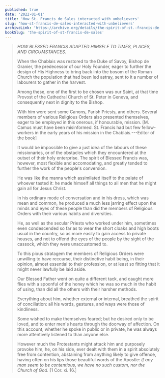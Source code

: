 ```yaml
---
published: true
date: '2022-01-01'
title: 'How St. Francis de Sales interacted with unbelievers'
slug: 'how-st-francis-de-sales-interacted-with-unbelievers'
archiveLink: 'https://archive.org/details/the-spirit-of-st.-francis-de-sales/page/104?view=theater'
bookSlug: 'the-spirit-of-st-francis-de-sales'
---
```


> *HOW BLESSED FRANCIS ADAPTED HIMSELF TO TIMES, PLACES, AND CIRCUMSTANCES.*
>
> When the Chablais was restored to the Duke of Savoy, Bishop de Granier, the predecessor of our Holy Founder, eager to further the design of His Highness to bring back into the bosom of the Roman Church the population that had been led astray, sent to it a number of labourers to gather in the harvest.
> 
> Among these, one of the first to be chosen was our Saint, at that time Provost of the Cathedral Church of St. Peter in Geneva, and consequently next in dignity to the Bishop.
> 
> With him were sent some Canons, Parish Priests, and others. Several members of various Religious Orders also presented themselves, eager to be employed in this onerous, if honourable, mission. [M. Camus must have been misinformed. St. Francis had but few fellow-workers in the early years of his mission in the Chablais.---Editor of the book]
> 
> It would be impossible to give a just idea of the labours of these missionaries, or of the obstacles which they encountered at the outset of their holy enterprise. The spirit of Blessed Francis was, however, most flexible and accomodating, and greatly tended to further the work of the people's conversion.
> 
> He was like the manna which assimilated itself to the palate of whoever tasted it: he made himself all things to all men that he might gain all for Jesus Christ.
> 
> In his ordinary mode of conversation and in his dress, which was mean and common, he produced a much less jarring effect upon the minds and eyes of these people than did the members of Religious Orders with their various habits and diversities.
> 
> He, as well as the secular Priests who worked under him, sometimes even condescended so far as to wear the short cloaks and high boots usual in the country, so as more easily to gain access to private houses, and not to offend the eyes of the people by the sight of the cassock, which they were unaccustomed to.
> 
> To this pious stratagem the members of Religious Orders were unwilling to have recourse, their distinctive habit being, in their opinion, almost essential to their profession, or at least so fitting that it might never lawfully be laid aside.
> 
> Our Blessed Father went on quite a different tack, and caught more flies with a spoonful of the honey which he was so much in the habit of using, than did all the others with their harsher methods.
> 
> Everything about him, whether external or internal, breathed the spirit of conciliation: all his words, gestures, and ways were those of kindliness.
> 
> Some wished to make themselves feared; but he desired only to be loved, and to enter men's hearts through the doorway of affection. On this account, whether he spoke in public or in private, he was always more attentively listened to than anyone else.
> 
> However much the Protestants might attack him and purposely provoke him, he, on his side, ever dealt with them in a spirit absolutely free from contention, abstaining from anything likely to give offence, having often on his lips those beautiful words of the Apostle: *If any man seem to be contentious, we have no such custom, nor the Church of God.* [1 Cor. xi. 16.]